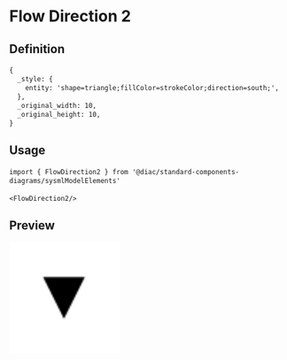 # Flow Direction 2

## Definition

```
{
  _style: { 
    entity: 'shape=triangle;fillColor=strokeColor;direction=south;',
  },
  _original_width: 10,
  _original_height: 10,
}
```

## Usage

```
import { FlowDirection2 } from '@diac/standard-components-diagrams/sysmlModelElements'

<FlowDirection2/>
```

## Preview

<img src="./flow-direction-2.png" width="200"/>
